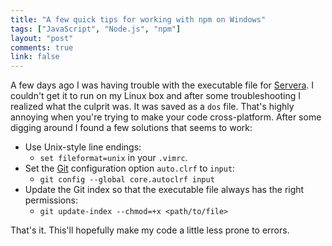 ```yaml
---
title: "A few quick tips for working with npm on Windows"
tags: ["JavaScript", "Node.js", "npm"]
layout: "post"
comments: true
link: false
---
```


A few days ago I was having trouble with the executable file for
[Servera](https://github.com/gummesson/servera). I couldn't get it to run on my
Linux box and after some troubleshooting I realized what the culprit was. It was
saved as a `dos` file. That's highly annoying when you're trying to make your
code cross-platform. After some digging around I found a few solutions that
seems to work:

- Use Unix-style line endings:
    - `set fileformat=unix` in your `.vimrc`.
- Set the [Git](http://git-scm.com/) configuration option `auto.clrf` to
`input`:
    - `git config --global core.autoclrf input`
- Update the Git index so that the executable file always has the right
permissions:
    - `git update-index --chmod=+x <path/to/file>`

That's it. This'll hopefully make my code a little less prone to errors.

